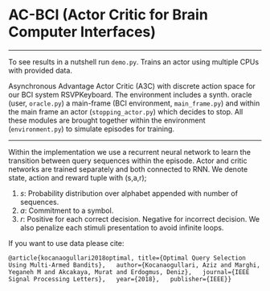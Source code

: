 # AC-BCI (Actor Critic for Brain Computer Interfaces)
------------------------
To see results in a nutshell run `demo.py`. Trains an actor using multiple CPUs with provided data.

Asynchronous Advantage Actor Critic (A3C) with discrete action space for our BCI system RSVPKeyboard. The environment includes a synth. oracle (user, `oracle.py`) a main-frame (BCI environment, `main_frame.py`) and within the main frame an actor (`stopping_actor.py`) which decides to stop. All these modules are brought together within the environment (`environment.py`) to simulate episodes for training.

__________________________
Within the implementation we use a recurrent neural network to learn the transition between query sequences within the episode. Actor and critic networks are trained separately and both connected to RNN. We denote state, action and reward tuple with (s,a,r);
1. *s*: Probability distribution over alphabet appended with number of sequences.
2. *a*: Commitment to a symbol. 
3. *r*: Positive for each correct decision. Negative for incorrect decision. 
        We also penalize each stimuli presentation to avoid infinite loops.
        
If you want to use data please cite:

`@article{kocanaogullari2018optimal,
  title={Optimal Query Selection Using Multi-Armed Bandits},  
  author={Kocanaogullari, Aziz and Marghi, Yeganeh M and Akcakaya, Murat and Erdogmus, Deniz},  
  journal={IEEE Signal Processing Letters},  
  year={2018},  
  publisher={IEEE}}`
